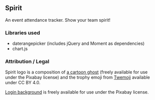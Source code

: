 ## Spirit
An event attendance tracker. Show your team spirit!

### Libraries used
- daterangepicker (includes jQuery and Moment as dependencies)
- chart.js

### Attribution / Legal
Spirit logo is a composition of [a cartoon ghost](https://pixabay.com/vectors/ghosts-halloween-spooky-cute-haunt-1775548/) (freely available for use under the Pixabay license) and the trophy emoji from [Twemoji](https://twemoji.twitter.com/) available under CC BY 4.0.

[Login background](https://pixabay.com/photos/classroom-school-education-learning-2093743/) is freely available for use under the Pixabay license.
